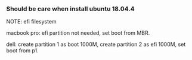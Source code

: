 
### Should be care when install ubuntu 18.04.4

NOTE: efi filesystem

macbook pro: efi partition not needed, set boot from MBR.

dell: create partition 1 as boot 1000M, create partition 2 as efi 1000M, set boot from p1.

